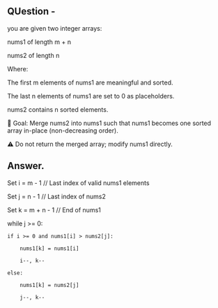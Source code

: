 ## QUestion -
you are given two integer arrays:

nums1 of length m + n

nums2 of length n

Where:

The first m elements of nums1 are meaningful and sorted.

The last n elements of nums1 are set to 0 as placeholders.

nums2 contains n sorted elements.

🔧 Goal: Merge nums2 into nums1 such that nums1 becomes one sorted array in-place (non-decreasing order).

⚠️ Do not return the merged array; modify nums1 directly.

## Answer. 


Set i = m - 1  // Last index of valid nums1 elements

Set j = n - 1  // Last index of nums2

Set k = m + n - 1  // End of nums1

while j >= 0:

    if i >= 0 and nums1[i] > nums2[j]:

        nums1[k] = nums1[i]

        i--, k--

    else:

        nums1[k] = nums2[j]
        
        j--, k--
